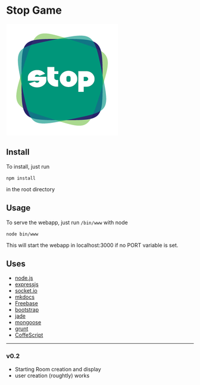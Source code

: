 Stop Game
=========

![GitHub Logo](/public/images/StopLogo_300x300.png)

## Install

To install, just run

	npm install

in the root directory

## Usage

To serve the webapp, just run `/bin/www` with node

	node bin/www

This will start the webapp in localhost:3000 if no PORT variable is set.

## Uses

- [node.js](https://nodejs.org/en/)
- [expressjs](http://expressjs.com/)
- [socket.io](http://socket.io/)
- [mkdocs](http://www.mkdocs.org/)
- [Freebase](https://www.freebase.com/)
- [bootstrap](http://getbootstrap.com/)
- [jade](http://jade-lang.com/)
- [mongoose](http://mongoosejs.com/)
- [grunt](http://gruntjs.com/)
- [CoffeScript](http://coffeescript.org/)

____

### v0.2

- Starting Room creation and display
- user creation (roughtly) works
